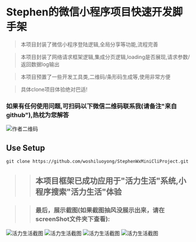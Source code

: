 # Stephen的微信小程序项目快速开发脚手架

> 本项目封装了微信小程序登陆逻辑,全局分享等功能,流程完善

> 本项目封装了网络请求框架逻辑,集成分页逻辑,loading是否展现,请求参数/返回数据log输出

> 本项目预置了一些开发工具类,二维码/条形码生成等,使用非常方便

> 具体clone项目体验绝对巴适!

### 如果有任何使用问题,可扫码以下微信二维码联系我(请备注"来自github"),热枕为您解答
![作者二维码](https://github.com/woshiluoyong/StephenWxMiniCliProject/blob/master/screenShot/my_wx_code.jpg)

## Use Setup

``` shell
git clone https://github.com/woshiluoyong/StephenWxMiniCliProject.git
```

>> ## 本项目框架已成功应用于"活力生活"系统,小程序搜索"活力生活"体验

>> ### 最后，展示截图(如果截图抽风没展示出来，请在screenShot文件夹下查看):

![活力生活截图](https://github.com/woshiluoyong/StephenWxMiniCliProject/blob/master/screenShot/1.png)
![活力生活截图](https://github.com/woshiluoyong/StephenWxMiniCliProject/blob/master/screenShot/2.png)
![活力生活截图](https://github.com/woshiluoyong/StephenWxMiniCliProject/blob/master/screenShot/3.png)
![活力生活截图](https://github.com/woshiluoyong/StephenWxMiniCliProject/blob/master/screenShot/4.png)
